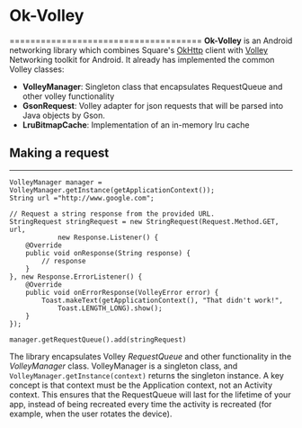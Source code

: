# Ok-Volley
=====================================
<b>Ok-Volley</b> is an Android networking library which combines Square's <a href="http://square.github.io/okhttp/">OkHttp</a> client with <a href="http://developer.android.com/training/volley/index.html">Volley</a> Networking toolkit for Android. It already has implemented the common Volley classes:

* <b>VolleyManager</b>: Singleton class that encapsulates RequestQueue and other volley functionality
* <b>GsonRequest</b>: Volley adapter for json requests that will be parsed into Java objects by Gson.
* <b>LruBitmapCache</b>: Implementation of an in-memory lru cache


## Making a request
-----------------------------------
```
VolleyManager manager = VolleyManager.getInstance(getApplicationContext());
String url ="http://www.google.com";

// Request a string response from the provided URL.
StringRequest stringRequest = new StringRequest(Request.Method.GET, url,
            new Response.Listener() {
    @Override
    public void onResponse(String response) {
        // response
    }
}, new Response.ErrorListener() {
    @Override
    public void onErrorResponse(VolleyError error) {
        Toast.makeText(getApplicationContext(), "That didn't work!", 
            Toast.LENGTH_LONG).show();
    }
});

manager.getRequestQueue().add(stringRequest)
```


The library encapsulates Volley <i>RequestQueue</i> and other functionality in the <i>VolleyManager</i> class. VolleyManager is a singleton class, and ```VolleyManager.getInstance(context)``` returns the singleton instance. A key concept is that context must be the Application context, not an Activity context. This  ensures that the RequestQueue will last for the lifetime of your app, instead of being recreated every time the activity is recreated (for example, when the user rotates the device). 

